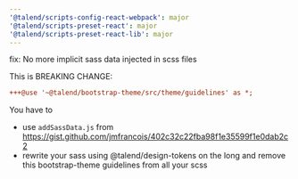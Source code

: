```yaml
---
'@talend/scripts-config-react-webpack': major
'@talend/scripts-preset-react': major
'@talend/scripts-preset-react-lib': major
---
```


fix: No more implicit sass data injected in scss files

This is BREAKING CHANGE:

```diff
+++@use '~@talend/bootstrap-theme/src/theme/guidelines' as *;
```

You have to
* use `addSassData.js` from https://gist.github.com/jmfrancois/402c32c22fba98f1e35599f1e0dab2c2
* rewrite your sass using @talend/design-tokens on the long and remove this bootstrap-theme guidelines from all your scss
